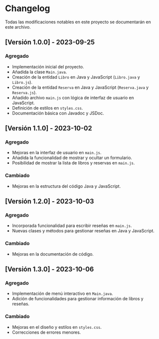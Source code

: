 # Changelog

Todas las modificaciones notables en este proyecto se documentarán en este archivo.

## [Versión 1.0.0] - 2023-09-25
### Agregado
- Implementación inicial del proyecto.
- Añadida la clase `Main.java`.
- Creación de la entidad `Libro` en Java y JavaScript (`Libro.java` y `Libro.js`).
- Creación de la entidad `Reserva` en Java y JavaScript (`Reserva.java` y `Reserva.js`).
- Añadido archivo `main.js` con lógica de interfaz de usuario en JavaScript.
- Definición de estilos en `styles.css`.
- Documentación básica con Javadoc y JSDoc.

## [Versión 1.1.0] - 2023-10-02
### Agregado
- Mejoras en la interfaz de usuario en `main.js`.
- Añadida la funcionalidad de mostrar y ocultar un formulario.
- Posibilidad de mostrar la lista de libros y reservas en `main.js`.
  
### Cambiado
- Mejoras en la estructura del código Java y JavaScript.

## [Versión 1.2.0] - 2023-10-03
### Agregado
- Incorporada funcionalidad para escribir reseñas en `main.js`.
- Nuevas clases y métodos para gestionar reseñas en Java y JavaScript.

### Cambiado
- Mejoras en la documentación de código.

## [Versión 1.3.0] - 2023-10-06
### Agregado
- Implementación de menú interactivo en `Main.java`.
- Adición de funcionalidades para gestionar información de libros y reseñas.

### Cambiado
- Mejoras en el diseño y estilos en `styles.css`.
- Correcciones de errores menores.

